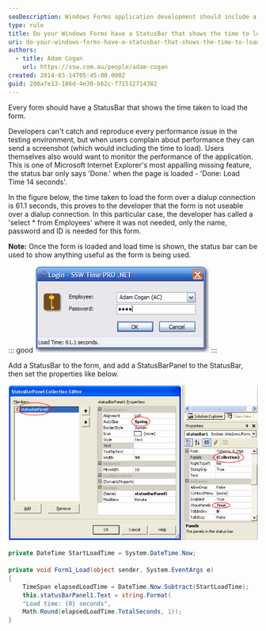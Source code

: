 ```yaml
---
seoDescription: Windows Forms application development should include a StatusBar to display the time taken to load the form, providing valuable insights for developers and users alike.
type: rule
title: Do your Windows Forms have a StatusBar that shows the time to load?
uri: do-your-windows-forms-have-a-statusbar-that-shows-the-time-to-load
authors:
  - title: Adam Cogan
    url: https://ssw.com.au/people/adam-cogan
created: 2014-03-14T05:45:00.000Z
guid: 200a7e13-186d-4e30-b62c-f71512714382
---
```


Every form should have a StatusBar that shows the time taken to load the form.

Developers can't catch and reproduce every performance issue in the testing environment, but when users complain about performance they can send a screenshot (which would including the time to load). Users themselves also would want to monitor the performance of the application. This is one of Microsoft Internet Explorer's most appalling missing feature, the status bar only says 'Done.' when the page is loaded - 'Done: Load Time 14 seconds'.

<!--endintro-->

In the figure below, the time taken to load the form over a dialup connection is 61.1 seconds, this proves to the developer that the form is not useable over a dialup connection. In this particular case, the developer has called a 'select \* from Employees' where it was not needed, only the name, password and ID is needed for this form.

**Note:** Once the form is loaded and load time is shown, the status bar can be used to show anything useful as the form is being used.

::: good
![Figure: Good example - Another form with the StatusBar that shows the time to load - very slow on dialup.](doesntperformsowellwhenrunoveravpn2.jpg)
:::

Add a StatusBar to the form, and add a StatusBarPanel to the StatusBar, then set the properties like below.

![Figure: Add StatusBarPanel to StatusBar](statusbarpanel.gif)

```cs
private DateTime StartLoadTime = System.DateTime.Now;

private void Form1_Load(object sender, System.EventArgs e)
{
    TimeSpan elapsedLoadTime = DateTime.Now.Subtract(StartLoadTime);
    this.statusBarPanel1.Text = string.Format(
    "Load time: {0} seconds",
    Math.Round(elapsedLoadTime.TotalSeconds, 1));
}
```
